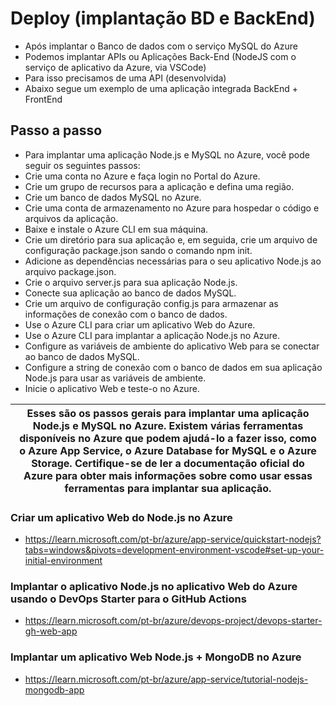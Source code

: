 # Deploy (implantação BD e BackEnd)
- Após implantar o Banco de dados com o serviço MySQL do Azure
- Podemos implantar APIs ou Aplicações Back-End (NodeJS com o serviço de aplicativo da Azure, via VSCode)
- Para isso precisamos de uma API (desenvolvida)
- Abaixo segue um exemplo de uma aplicação integrada BackEnd + FrontEnd
## Passo a passo
- Para implantar uma aplicação Node.js e MySQL no Azure, você pode seguir os seguintes passos:
- Crie uma conta no Azure e faça login no Portal do Azure.
- Crie um grupo de recursos para a aplicação e defina uma região.
- Crie um banco de dados MySQL no Azure.
- Crie uma conta de armazenamento no Azure para hospedar o código e arquivos da aplicação.
- Baixe e instale o Azure CLI em sua máquina.
- Crie um diretório para sua aplicação e, em seguida, crie um arquivo de configuração package.json sando o comando npm init.
- Adicione as dependências necessárias para o seu aplicativo Node.js ao arquivo package.json.
- Crie o arquivo server.js para sua aplicação Node.js.
- Conecte sua aplicação ao banco de dados MySQL.
- Crie um arquivo de configuração config.js para armazenar as informações de conexão com o banco de dados.
- Use o Azure CLI para criar um aplicativo Web do Azure.
- Use o Azure CLI para implantar a aplicação Node.js no Azure.
- Configure as variáveis de ambiente do aplicativo Web para se conectar ao banco de dados MySQL.
- Configure a string de conexão com o banco de dados em sua aplicação Node.js para usar as variáveis de ambiente.
- Inicie o aplicativo Web e teste-o no Azure.

|Esses são os passos gerais para implantar uma aplicação Node.js e MySQL no Azure. Existem várias ferramentas disponíveis no Azure que podem ajudá-lo a fazer isso, como o Azure App Service, o Azure Database for MySQL e o Azure Storage. Certifique-se de ler a documentação oficial do Azure para obter mais informações sobre como usar essas ferramentas para implantar sua aplicação.|
|-|

### Criar um aplicativo Web do Node.js no Azure
- https://learn.microsoft.com/pt-br/azure/app-service/quickstart-nodejs?tabs=windows&pivots=development-environment-vscode#set-up-your-initial-environment
### Implantar o aplicativo Node.js no aplicativo Web do Azure usando o DevOps Starter para o GitHub Actions
- https://learn.microsoft.com/pt-br/azure/devops-project/devops-starter-gh-web-app
### Implantar um aplicativo Web Node.js + MongoDB no Azure
- https://learn.microsoft.com/pt-br/azure/app-service/tutorial-nodejs-mongodb-app
